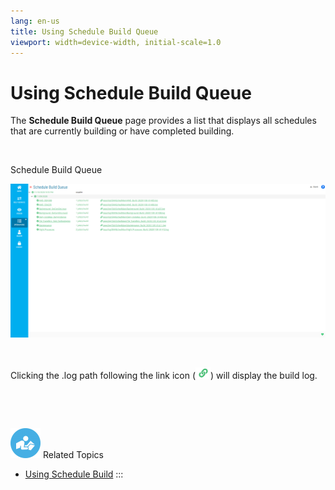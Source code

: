 ```yaml
---
lang: en-us
title: Using Schedule Build Queue
viewport: width=device-width, initial-scale=1.0
---
```


#  Using Schedule Build Queue

The **Schedule Build Queue** page provides a list that displays all
schedules that are currently building or have completed building.

 

Schedule Build Queue

![Schedule Build Queue](../../../Resources/Images/SM/Schedule-Build-Queue.png "Schedule Build Queue")

 

Clicking the .log path following the link icon (![Schedule Build Link Icon](../../../Resources/Images/SM/Schedule-Build-Link-Icon.png "Schedule Build Link Icon"))
will display the build log.

 

 

![White "person reading" icon on blue circular background](../../../Resources/Images/moreinfo-icon(48x48).png "More Info icon")
Related Topics

-   [Using Schedule Build](Using-Schedule-Build.md)
:::

 

